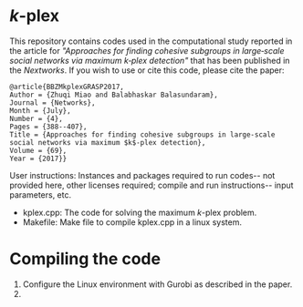 # _k_-plex
This repository contains codes used in the computational study reported in the article for *"Approaches for finding cohesive subgroups in large‐scale social networks via maximum k‐plex detection"* that has been published in the _Nextworks_. If you wish to use or cite this code, please cite the paper:
```
@article{BBZMkplexGRASP2017,
Author = {Zhuqi Miao and Balabhaskar Balasundaram},
Journal = {Networks},
Month = {July},
Number = {4},
Pages = {388--407},
Title = {Approaches for finding cohesive subgroups in large-scale social networks via maximum $k$-plex detection},
Volume = {69},
Year = {2017}}
```

User instructions: Instances and packages required to run codes-- not provided here, other licenses required; compile and run instructions-- input parameters, etc.

* kplex.cpp: The code for solving the maximum _k_-plex problem.
* Makefile: Make file to compile kplex.cpp in a linux system.

# Compiling the code
1. Configure the Linux environment with Gurobi as described in the paper.
2. 
